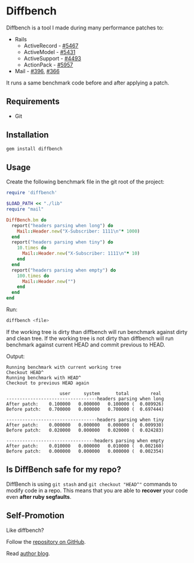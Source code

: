 # Diffbench

Diffbench is a tool I made during many performance patches to:

* Rails
  * ActiveRecord - [#5467](https://github.com/rails/rails/pull/5467)
  * ActiveModel - [#5431](https://github.com/rails/rails/pull/5431)
  * ActiveSupport - [#4493](https://github.com/rails/rails/pull/4493)
  * ActionPack - [#5957](https://github.com/rails/rails/pull/5957)
* Mail - [#396](https://github.com/mikel/mail/pull/369), [#366](https://github.com/mikel/mail/pull/366)

It runs a same benchmark code before and after applying a patch.

## Requirements

* Git

## Installation

``` sh
gem install diffbench
```

## Usage

Create the following benchmark file in the git root of the project:

``` ruby
require 'diffbench'

$LOAD_PATH << "./lib"
require "mail"

DiffBench.bm do
  report("headers parsing when long") do
    Mail::Header.new("X-Subscriber: 1111\n"* 1000)
  end
  report("headers parsing when tiny") do
    10.times do
      Mail::Header.new("X-Subscriber: 1111\n"* 10)
    end
  end
  report("headers parsing when empty") do
    100.times do
      Mail::Header.new("")
    end
  end
end
```

Run:

``` sh
diffbench <file>
```

If the working tree is dirty than diffbench will run benchmark against dirty and clean tree.
If the working tree is not dirty than diffbench will run benchmark against current HEAD and commit previous to HEAD.


Output:

```
Running benchmark with current working tree
Checkout HEAD^
Running benchmark with HEAD^
Checkout to previous HEAD again

                    user     system      total        real
----------------------------------headers parsing when long
After patch:    0.100000   0.000000   0.100000 (  0.089926)
Before patch:   0.700000   0.000000   0.700000 (  0.697444)

----------------------------------headers parsing when tiny
After patch:    0.000000   0.000000   0.000000 (  0.009930)
Before patch:   0.020000   0.000000   0.020000 (  0.024283)

---------------------------------headers parsing when empty
After patch:    0.010000   0.000000   0.010000 (  0.002160)
Before patch:   0.000000   0.000000   0.000000 (  0.002354)
```
## Is DiffBench safe for my repo?

DiffBench is using `git stash` and `git checkout "HEAD^"` commands to modify code in a repo.
This means that you are able to **recover** your code even **after ruby segfaults**.


## Self-Promotion

Like diffbench?

Follow the [repository on GitHub](https://github.com/bogdan/diffbench).

Read [author blog](http://gusiev.com).
